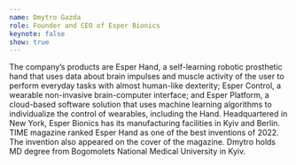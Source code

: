 ```yaml
---
name: Dmytro Gazda
role: Founder and CEO of Esper Bionics
keynote: false
show: true
---
```


The company’s products are Esper Hand, a self-learning robotic prosthetic hand that uses data about brain impulses and muscle activity of the user to perform everyday tasks with almost human-like dexterity; Esper Control, a wearable non-invasive brain-computer interface; and Esper Platform, a cloud-based software solution that uses machine learning algorithms to individualize the control of wearables, including the Hand. Headquartered in New York, Esper Bionics has its manufacturing facilities in Kyiv and Berlin.
TIME magazine ranked Esper Hand as one of the best inventions of 2022. The invention also appeared on the cover of the magazine.
Dmytro holds MD degree from Bogomolets National Medical University in Kyiv.